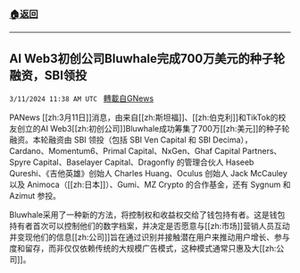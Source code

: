 ###  [:house:返回](README.md)
---


## AI Web3初创公司Bluwhale完成700万美元的种子轮融资，SBI领投
`3/11/2024 11:38 AM UTC ` [轉載自GNews](https://gnews.org/articles/2384224)

PANews [[zh:3月11日]]消息，由来自[[zh:斯坦福]]、[[zh:伯克利]]和TikTok的校友创立的AI Web3[[zh:初创公司]]Bluwhale成功筹集了700万[[zh:美元]]的种子轮融资。本轮融资由 SBI 领投（包括 SBI Ven Capital 和 SBI Decima），Cardano、Momentum6、Primal Capital、NxGen、Ghaf Capital Partners、Spyre Capital、Baselayer Capital、Dragonfly 的管理合伙人 Haseeb Qureshi、《吉他英雄》创始人 Charles Huang、Oculus 创始人 Jack McCauley 以及 Animoca（[[zh:日本]]）、Gumi、MZ Crypto 的合作基金，还有 Sygnum 和 Azimut 参投。

Bluwhale采用了一种新的方法，将控制权和收益权交给了钱包持有者。这是钱包持有者首次可以控制他们的数字档案，并决定是否愿意与[[zh:市场]]营销人员互动并变现他们的信息[[zh:公司]]旨在通过识别并接触潜在用户来推动用户增长、参与度和留存，而非仅仅依赖传统的大规模广告模式，这种模式通常只惠及大[[zh:公司]]。
